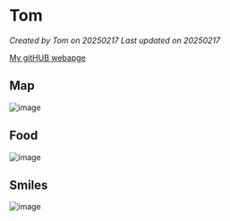 # Tom
*Created by Tom on 20250217 Last updated on 20250217*

[My gitHUB webapge](https://nqnhan2611.github.io) 


## Map
![image](https://github.com/user-attachments/assets/ed56442e-d42c-4c8b-8486-93ab1a22148d)


## Food
![image](https://github.com/user-attachments/assets/b4aae563-7a88-431f-b7e7-a26ea8e2d535)


## Smiles
![image](https://github.com/user-attachments/assets/10e5c205-5132-4b3a-8439-4494aab9a7fd)
